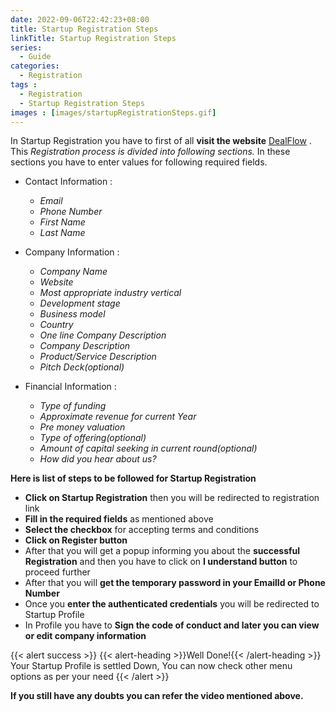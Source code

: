```yaml
---
date: 2022-09-06T22:42:23+08:00
title: Startup Registration Steps
linkTitle: Startup Registration Steps
series: 
  - Guide
categories:
  - Registration
tags : 
  - Registration
  - Startup Registration Steps
images : [images/startupRegistrationSteps.gif]
---
```


In Startup Registration you have to first of all **visit the website** [DealFlow](https://tiesocalangels.spv.today/) . This *Registration process is divided into  following sections.* In these sections you have to enter values for following required fields.

- Contact Information
  : 
  - *Email*
  - *Phone Number*
  - *First Name*
  - *Last Name*

- Company Information
  : 
  - *Company Name*
  - *Website*
  - *Most appropriate industry vertical*
  - *Development stage*
  - *Business model*
  - *Country*
  - *One line Company Description*
  - *Company Description*
  - *Product/Service Description*
  - *Pitch Deck(optional)*

- Financial Information
  : 
  - *Type of funding*
  - *Approximate revenue for current Year*
  - *Pre money valuation*
  - *Type of offering(optional)*
  - *Amount of capital seeking in current round(optional)*
  - *How did you hear about us?*

**Here is list of steps to be followed for Startup Registration**

- **Click on Startup Registration** then you will be redirected to registration link
- **Fill in the required fields** as mentioned above
- **Select the checkbox** for accepting terms and conditions
- **Click on Register button**
- After that you will get a popup informing you about the **successful Registration** and then you have to click on **I understand button** to proceed further
- After that you will **get the temporary password in your EmailId or Phone Number**
- Once you **enter the authenticated credentials** you will be redirected to Startup Profile
- In Profile you have to **Sign the code of conduct and later you can view or edit company information**

{{< alert success >}}
{{< alert-heading >}}Well Done!{{< /alert-heading >}}
Your Startup Profile is settled Down, You can now check other menu options as per your need
{{< /alert >}}

**If you still have any doubts you can refer the video mentioned above.**